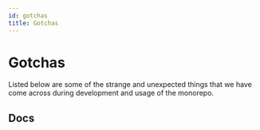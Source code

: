 ```yaml
---
id: gotchas
title: Gotchas
---
```



# Gotchas

Listed below are some of the strange and unexpected things that we have come across during development and usage of the monorepo.

## Docs
